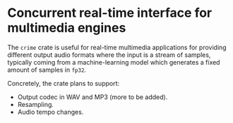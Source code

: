 # Concurrent real-time interface for multimedia engines

The `crime` crate is useful for real-time multimedia applications for providing
different output audio formats where the input is a stream of samples,
typically coming from a machine-learning model which generates a fixed amount
of samples in `fp32`.

Concretely, the crate plans to support:

* Output codec in WAV and MP3 (more to be added).
* Resampling.
* Audio tempo changes.
